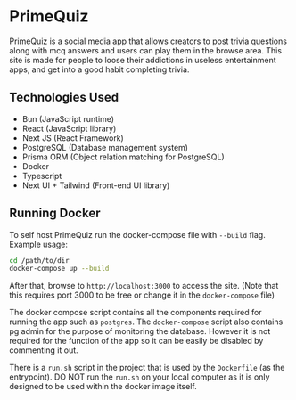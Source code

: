 # PrimeQuiz

PrimeQuiz is a social media app that allows creators to post trivia questions along with mcq answers and users can play them in the browse area. This site is made for people to loose their addictions in useless entertainment apps, and get into a good habit completing trivia.

## Technologies Used

- Bun (JavaScript runtime)
- React (JavaScript library)
- Next JS (React Framework)
- PostgreSQL (Database management system)
- Prisma ORM (Object relation matching for PostgreSQL)
- Docker
- Typescript
- Next UI + Tailwind (Front-end UI library)

## Running Docker

To self host PrimeQuiz run the docker-compose file with `--build` flag. Example usage:

```bash
cd /path/to/dir
docker-compose up --build
```

After that, browse to `http://localhost:3000` to access the site. (Note that this requires port 3000 to be free or change it in the `docker-compose` file)

The docker compose script contains all the components required for running the app such as `postgres`.
The `docker-compose` script also contains pg admin for the purpose of monitoring the database. However it is not required for the function of the app so it can be easily be disabled by commenting it out.

There is a `run.sh` script in the project that is used by the `Dockerfile` (as the entrypoint). DO NOT run the `run.sh` on your local computer as it is only designed to be used within the docker image itself.
